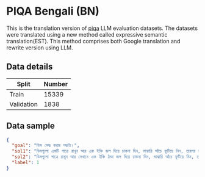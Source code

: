 # PIQA Bengali (BN)
This is the translation version of [piqa]() LLM evaluation datasets. The datasets were translated using a new method called expressive semantic translation(EST). This method comprises both Google translation and rewrite version using LLM.

## Data details
| Split | Number |
| ----- | ----- |
| Train | 15339 |
| Validation | 1838 |

## Data sample
```json
{
  "goal": "ডিম সেদ্ধ করার পদ্ধতি।",
  "sol1": "ডিমগুলো একটি পাত্রে রাখুন আর এক ইঞ্চি জল দিয়ে ঢাকনা দিন, মাঝারি আঁচে ফুটিয়ে নিন, তারপর ঢাকনা বন্ধ রেখে গ্যাস বন্ধ করে 8 থেকে 10 মিনিট রেখে দিন।",
  "sol2": "ডিমগুলো পাত্রে রাখুন আর সেখানে এক ইঞ্চি ঠাণ্ডা জল দিয়ে ঢাকনা দিন, মাঝারি আঁচে ফুটিয়ে নিন, তারপর ঢাকনা বন্ধ রেখে গ্যাস বন্ধ করে 8 থেকে 10 মিনিট রেখে দিন।",
  "label": 1
}
```